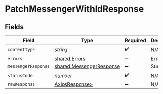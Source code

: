 # PatchMessengerWithIdResponse


## Fields

| Field                                                                | Type                                                                 | Required                                                             | Description                                                          |
| -------------------------------------------------------------------- | -------------------------------------------------------------------- | -------------------------------------------------------------------- | -------------------------------------------------------------------- |
| `contentType`                                                        | *string*                                                             | :heavy_check_mark:                                                   | N/A                                                                  |
| `errors`                                                             | [shared.Errors](../../models/shared/errors.md)                       | :heavy_minus_sign:                                                   | Error                                                                |
| `messengerResponse`                                                  | [shared.MessengerResponse](../../models/shared/messengerresponse.md) | :heavy_minus_sign:                                                   | Success                                                              |
| `statusCode`                                                         | *number*                                                             | :heavy_check_mark:                                                   | N/A                                                                  |
| `rawResponse`                                                        | [AxiosResponse>](https://axios-http.com/docs/res_schema)             | :heavy_minus_sign:                                                   | N/A                                                                  |